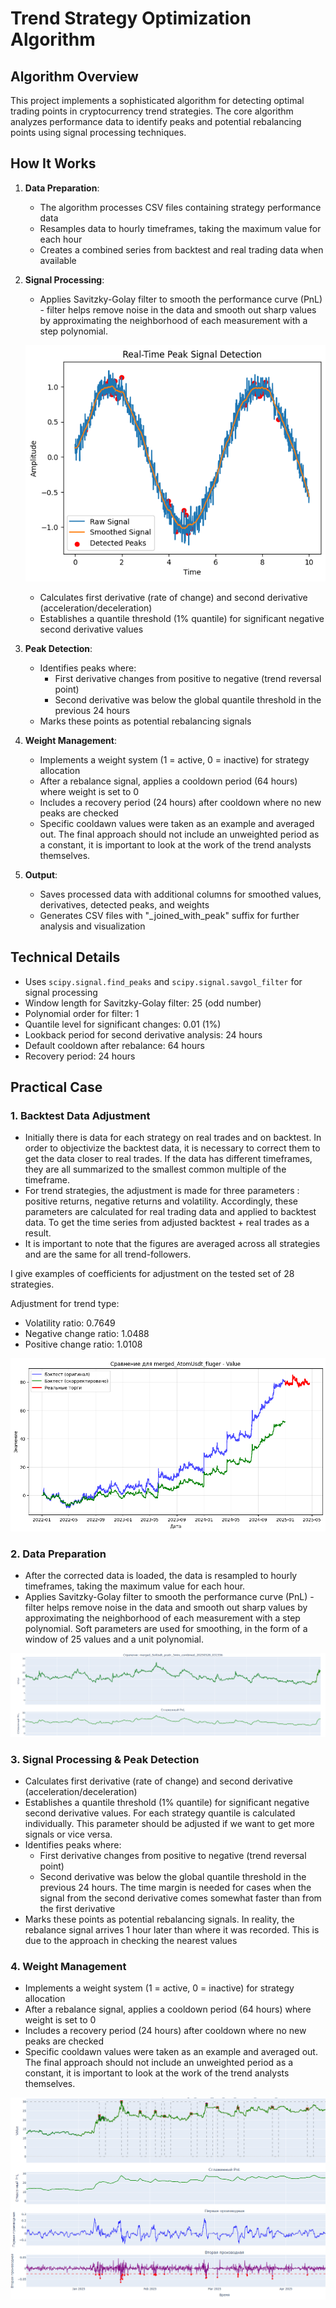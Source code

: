 # Trend Strategy Optimization Algorithm

## Algorithm Overview

This project implements a sophisticated algorithm for detecting optimal trading points in cryptocurrency trend strategies. The core algorithm analyzes performance data to identify peaks and potential rebalancing points using signal processing techniques.

## How It Works

1. **Data Preparation**:
   - The algorithm processes CSV files containing strategy performance data
   - Resamples data to hourly timeframes, taking the maximum value for each hour
   - Creates a combined series from backtest and real trading data when available

2. **Signal Processing**:
   - Applies Savitzky-Golay filter to smooth the performance curve (PnL) - filter helps remove noise in the data and smooth out sharp values by approximating the neighborhood of each measurement with a step polynomial.
   
   ![alt text](plots/image.png)

   - Calculates first derivative (rate of change) and second derivative (acceleration/deceleration)
   - Establishes a quantile threshold (1% quantile) for significant negative second derivative values

3. **Peak Detection**:
   - Identifies peaks where:
     - First derivative changes from positive to negative (trend reversal point)
     - Second derivative was below the global quantile threshold in the previous 24 hours
   - Marks these points as potential rebalancing signals

4. **Weight Management**:
   - Implements a weight system (1 = active, 0 = inactive) for strategy allocation
   - After a rebalance signal, applies a cooldown period (64 hours) where weight is set to 0
   - Includes a recovery period (24 hours) after cooldown where no new peaks are checked
   - Specific cooldawn values were taken as an example and averaged out. The final approach should not include an unweighted period as a constant, it is important to look at the work of the trend analysts themselves.

5. **Output**:
   - Saves processed data with additional columns for smoothed values, derivatives, detected peaks, and weights
   - Generates CSV files with "_joined_with_peak" suffix for further analysis and visualization

## Technical Details

- Uses `scipy.signal.find_peaks` and `scipy.signal.savgol_filter` for signal processing
- Window length for Savitzky-Golay filter: 25 (odd number)
- Polynomial order for filter: 1
- Quantile level for significant changes: 0.01 (1%)
- Lookback period for second derivative analysis: 24 hours
- Default cooldown after rebalance: 64 hours
- Recovery period: 24 hours

## Practical Case

### **1. Backtest Data Adjustment**
   - Initially there is data for each strategy on real trades and on backtest. In order to objectivize the backtest data, it is necessary to correct them to get the data closer to real trades. If the data has different timeframes, they are all summarized to the smallest common multiple of the timeframe.
   - For trend strategies, the adjustment is made for three parameters : positive returns, negative returns and volatility. Accordingly, these parameters are calculated for real trading data and applied to backtest data. To get the time series from adjusted backtest + real trades as a result.
   - It is important to note that the figures are averaged across all strategies and are the same for all trend-followers.
   
   I give examples of coefficients for adjustment on the tested set of 28 strategies.

   Adjustment for trend type:
   
   - Volatility ratio: 0.7649
   - Negative change ratio: 1.0488
   - Positive change ratio: 1.0108

   ![alt text](plots/merged_AtomUsdt_fluger_Value_comparison.png)

### **2. Data Preparation**
   - After the corrected data is loaded, the data is resampled to hourly timeframes, taking the maximum value for each hour.
   - Applies Savitzky-Golay filter to smooth the performance curve (PnL) - filter helps remove noise in the data and smooth out sharp values by approximating the neighborhood of each measurement with a step polynomial. Soft parameters are used for smoothing, in the form of a window of 25 values and a unit polynomial.

   ![alt text](plots/image-1.png)

### **3. Signal Processing & Peak Detection**

   - Calculates first derivative (rate of change) and second derivative (acceleration/deceleration)
   - Establishes a quantile threshold (1% quantile) for significant negative second derivative values. For each strategy quantile is calculated individually. This parameter should be adjusted if we want to get more signals or vice versa.
   - Identifies peaks where:
     - First derivative changes from positive to negative (trend reversal point)
     - Second derivative was below the global quantile threshold in the previous 24 hours. The time margin is needed for cases when the signal from the second derivative comes somewhat faster than from the first derivative
   - Marks these points as potential rebalancing signals. In reality, the rebalance signal arrives 1 hour later than where it was recorded. This is due to the approach in checking the nearest values
   

### **4. Weight Management**
   - Implements a weight system (1 = active, 0 = inactive) for strategy allocation
   - After a rebalance signal, applies a cooldown period (64 hours) where weight is set to 0
   - Includes a recovery period (24 hours) after cooldown where no new peaks are checked
   - Specific cooldawn values were taken as an example and averaged out. The final approach should not include an unweighted period as a constant, it is important to look at the work of the trend analysts themselves.
   
![alt text](plots/image-2.png)
